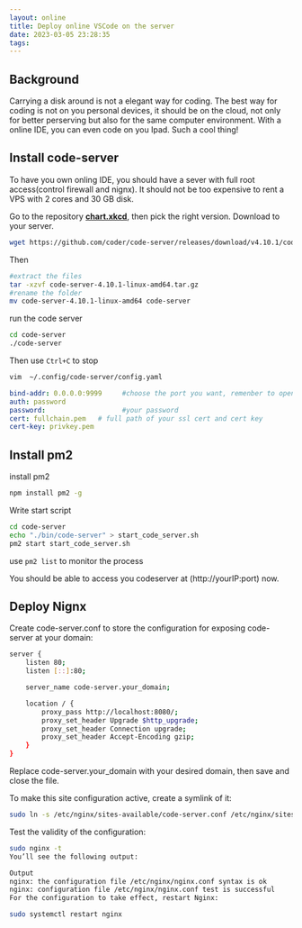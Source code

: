 ```yaml
---
layout: online
title: Deploy online VSCode on the server
date: 2023-03-05 23:28:35
tags:
---
```



## Background
Carrying a disk around is not a elegant way for coding. The best way for coding is not on you personal devices, it should be on the cloud, not only for better perserving but also for the same computer environment. With a online IDE, you can even code on you Ipad. Such a cool thing!


## Install code-server

To have you own onling IDE, you should have a sever with full root access(control firewall and nignx). It should not be too expensive to rent a VPS with 2 cores and 30 GB disk.

Go to the repository **[chart.xkcd](https://github.com/coder/code-server/releases/tag/v4.10.1)**, then pick the right version. Download to your server.

```bash
wget https://github.com/coder/code-server/releases/download/v4.10.1/code-server-4.10.1-linux-amd64.tar.gz
```
 Then 
 ```bash
#extract the files
 tar -xzvf code-server-4.10.1-linux-amd64.tar.gz
#rename the folder
 mv code-server-4.10.1-linux-amd64 code-server 
 ```

 run the code server
 ```bash
cd code-server
./code-server
 ```
Then use `Ctrl+C` to stop

```bash 
vim  ~/.config/code-server/config.yaml
```

```yaml
bind-addr: 0.0.0.0:9999     #choose the port you want, remenber to open it in firewall
auth: password
password:                   #your password
cert: fullchain.pem   # full path of your ssl cert and cert key
cert-key: privkey.pem
```

## Install pm2

install pm2 
```bash
npm install pm2 -g
```

Write start script
```bash 
cd code-server
echo "./bin/code-server" > start_code_server.sh
pm2 start start_code_server.sh
```
use `pm2 list` to monitor the process

You should be able to access you codeserver at (http://yourIP:port) now.

## Deploy Nignx

Create code-server.conf to store the configuration for exposing code-server at your domain:

```bash
server {
	listen 80;
	listen [::]:80;

	server_name code-server.your_domain;

	location / {
		proxy_pass http://localhost:8080/;
		proxy_set_header Upgrade $http_upgrade;
		proxy_set_header Connection upgrade;
		proxy_set_header Accept-Encoding gzip;
	}
}
```

Replace code-server.your_domain with your desired domain, then save and close the file.

To make this site configuration active, create a symlink of it:

```bash
sudo ln -s /etc/nginx/sites-available/code-server.conf /etc/nginx/sites-enabled/code-server.conf
```
Test the validity of the configuration:
```bash
sudo nginx -t
You’ll see the following output:

Output
nginx: the configuration file /etc/nginx/nginx.conf syntax is ok
nginx: configuration file /etc/nginx/nginx.conf test is successful
For the configuration to take effect, restart Nginx:

sudo systemctl restart nginx

